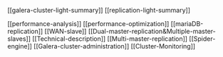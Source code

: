 [[galera-cluster-light-summary]]
[[replication-light-summary]]

[[performance-analysis]]
[[performance-optimization]]
[[mariaDB-replication]]
[[WAN-slave]]
[[Dual-master-replication&Multiple-master-slaves]]
[[Technical-description]]
[[Multi-master-replication]]
[[Spider-engine]]
[[Galera-cluster-administration]]
[[Cluster-Monitoring]]
